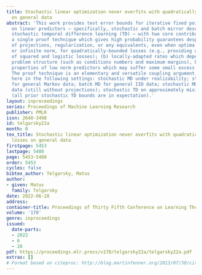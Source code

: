 ```yaml
---
title: Stochastic linear optimization never overfits with quadratically-bounded losses
  on general data
abstract: 'This work provides test error bounds for iterative fixed point methods
  on linear predictors — specifically, stochastic and batch mirror descent (MD), and
  stochastic temporal difference learning (TD) — with two core contributions: (a)
  a single proof technique which gives high probability guarantees despite the absence
  of projections, regularization, or any equivalents, even when optima have large
  or infinite norm, for quadratically-bounded losses (e.g., providing unified treatment
  of squared and logistic losses); (b) locally-adapted rates which depend not on global
  problem structure (such as conditions numbers and maximum margins), but rather on
  properties of low norm predictors which may suffer some small excess test error.
  The proof technique is an elementary and versatile coupling argument, and is demonstrated
  here in the following settings: stochastic MD under realizability; stochastic MD
  for general Markov data; batch MD for general IID data; stochastic MD on heavy-tailed
  data (still without projections); stochastic TD on approximately mixing Markov chains
  (all prior stochastic TD bounds are in expectation).'
layout: inproceedings
series: Proceedings of Machine Learning Research
publisher: PMLR
issn: 2640-3498
id: telgarsky22a
month: 0
tex_title: Stochastic linear optimization never overfits with quadratically-bounded
  losses on general data
firstpage: 5453
lastpage: 5488
page: 5453-5488
order: 5453
cycles: false
bibtex_author: Telgarsky, Matus
author:
- given: Matus
  family: Telgarsky
date: 2022-06-28
address:
container-title: Proceedings of Thirty Fifth Conference on Learning Theory
volume: '178'
genre: inproceedings
issued:
  date-parts:
  - 2022
  - 6
  - 28
pdf: https://proceedings.mlr.press/v178/telgarsky22a/telgarsky22a.pdf
extras: []
# Format based on citeproc: http://blog.martinfenner.org/2013/07/30/citeproc-yaml-for-bibliographies/
---
```

